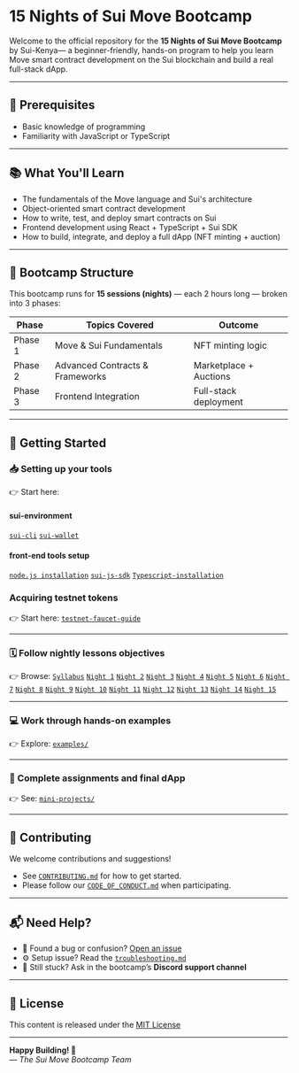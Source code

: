 # 15 Nights of Sui Move Bootcamp

Welcome to the official repository for the **15 Nights of Sui Move Bootcamp** by Sui-Kenya— a beginner-friendly, hands-on program to help you learn Move smart contract development on the Sui blockchain and build a real full-stack dApp.

---

## 📜 Prerequisites

- Basic knowledge of programming
- Familiarity with JavaScript or TypeScript

---

## 📚 What You'll Learn

- The fundamentals of the Move language and Sui's architecture  
- Object-oriented smart contract development  
- How to write, test, and deploy smart contracts on Sui  
- Frontend development using React + TypeScript + Sui SDK  
- How to build, integrate, and deploy a full dApp (NFT minting + auction)

---

## 🧱 Bootcamp Structure

This bootcamp runs for **15 sessions (nights)** — each 2 hours long — broken into 3 phases:

| Phase | Topics Covered                  | Outcome |
|-------|----------------------------------|---------|
| Phase 1 | Move & Sui Fundamentals         | NFT minting logic |
| Phase 2 | Advanced Contracts & Frameworks | Marketplace + Auctions |
| Phase 3 | Frontend Integration            | Full-stack deployment |

---

## 🧭 Getting Started

### 📥 Setting up your tools 
👉 Start here: 

#### sui-environment

[`sui-cli`](/sui-move-bootcamp/setup/sui-environment/install-sui-cli.md)
[`sui-wallet`](/sui-move-bootcamp/setup/sui-environment/setup-sui-wallet.md)

#### front-end tools setup
[`node.js installation`](/sui-move-bootcamp/setup/frontend-setup/install-node-js.md)
[`sui-js-sdk`](/sui-move-bootcamp/setup/frontend-setup/install-sui-js-sdk.md)
[`Typescript-installation`](/sui-move-bootcamp/setup/frontend-setup/install-sui-move.md)

### Acquiring testnet tokens 
👉 Start here:
[`testnet-faucet-guide`](/sui-move-bootcamp/setup/sui-environment/testnet-faucet-guide.md)

---
### 🗓 Follow nightly lessons objectives 
👉 Browse: [`Syllabus`](/sui-move-bootcamp/syllabus/full-syllabus.md)
[`Night 1`](/sui-move-bootcamp/syllabus/nightly-objectives/night-o1.md)
[`Night 2`](/sui-move-bootcamp/syllabus/nightly-objectives/night-o2.md)
[`Night 3`](/sui-move-bootcamp/syllabus/nightly-objectives/night-o3.md)
[`Night 4`](/sui-move-bootcamp/syllabus/nightly-objectives/night-o4.md)
[`Night 5`](/sui-move-bootcamp/syllabus/nightly-objectives/night-o5.md)
[`Night 6`](/sui-move-bootcamp/syllabus/nightly-objectives/night-o6.md)
[`Night 7`](/sui-move-bootcamp/syllabus/nightly-objectives/night-o7.md)
[`Night 8`](/sui-move-bootcamp/syllabus/nightly-objectives/night-o8.md)
[`Night 9`](/sui-move-bootcamp/syllabus/nightly-objectives/night-o9.md)
[`Night 10`](/sui-move-bootcamp/syllabus/nightly-objectives/night-10.md)
[`Night 11`](/sui-move-bootcamp/syllabus/nightly-objectives/night-11.md)
[`Night 12`](/sui-move-bootcamp/syllabus/nightly-objectives/night-12.md)
[`Night 13`](/sui-move-bootcamp/syllabus/nightly-objectives/night-13.md)
[`Night 14`](/sui-move-bootcamp/syllabus/nightly-objectives/night-14.md)
[`Night 15`](/sui-move-bootcamp/syllabus/nightly-objectives/night-15.md)

---


### 💻 Work through hands-on examples  
👉 Explore: [`examples/`](/sui-move-bootcamp/examples)

---

### 🚀 Complete assignments and final dApp  
👉 See: [`mini-projects/`](/sui-move-bootcamp/mini-projects)

---
## 🤝 Contributing

We welcome contributions and suggestions!

- See [`CONTRIBUTING.md`](/sui-move-bootcamp/CONTRIBUTING.md) for how to get started.  
- Please follow our [`CODE_OF_CONDUCT.md`](/sui-move-bootcamp/CODE_OF_CONDUCT.md) when participating.

---

## 📬 Need Help?

- 🐞 Found a bug or confusion? [Open an issue](https://github.com/YOUR_ORG/YOUR_REPO/issues)  
- ⚙️ Setup issue? Read the [`troubleshooting.md`](./setup/troubleshooting.md)  
- 💬 Still stuck? Ask in the bootcamp’s **Discord support channel**

---

## 📜 License

This content is released under the [MIT License](/sui-move-bootcamp/LICENSE)

---

**Happy Building! 🧱**  
— _The Sui Move Bootcamp Team_



